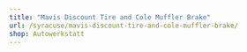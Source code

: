 ```yaml
---
title: "Mavis Discount Tire and Cole Muffler Brake"
url: /syracuse/mavis-discount-tire-and-cole-muffler-brake/
shop: Autowerkstatt
---
```

